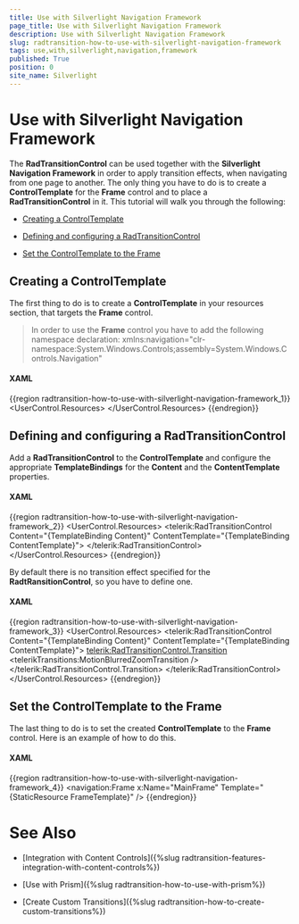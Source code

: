 ```yaml
---
title: Use with Silverlight Navigation Framework
page_title: Use with Silverlight Navigation Framework
description: Use with Silverlight Navigation Framework
slug: radtransition-how-to-use-with-silverlight-navigation-framework
tags: use,with,silverlight,navigation,framework
published: True
position: 0
site_name: Silverlight
---
```


# Use with Silverlight Navigation Framework


The __RadTransitionControl__ can be used together with the __Silverlight Navigation Framework__ in order to apply transition effects, when navigating from one page to another. The only thing you have to do is to create a __ControlTemplate__ for the __Frame__ control and to place a __RadTransitionControl__ in it. This tutorial will walk you through the following:

* [Creating a ControlTemplate](#creating-a-controltemplate)

* [Defining and configuring a RadTransitionControl](#defining-and-configuring-a-radtransitioncontrol)

* [Set the ControlTemplate to the Frame](#set-the-controltemplate-to-the-frame)

## Creating a ControlTemplate

The first thing to do is to create a __ControlTemplate__ in your resources section, that targets the __Frame__ control.

>In order to use the __Frame__ control you have to add the following namespace declaration:
>	xmlns:navigation="clr-namespace:System.Windows.Controls;assembly=System.Windows.Controls.Navigation"

#### __XAML__

{{region radtransition-how-to-use-with-silverlight-navigation-framework_1}}
	<UserControl.Resources>
	    <ControlTemplate x:Name="FrameTemplate"
	                        TargetType="navigation:Frame">
	    </ControlTemplate>
	</UserControl.Resources>
{{endregion}}

## Defining and configuring a RadTransitionControl

Add a __RadTransitionControl__ to the __ControlTemplate__ and configure the appropriate __TemplateBindings__ for the __Content__ and the __ContentTemplate__ properties.

#### __XAML__

{{region radtransition-how-to-use-with-silverlight-navigation-framework_2}}
	<UserControl.Resources>
	    <ControlTemplate x:Name="FrameTemplate"
	                        TargetType="navigation:Frame">
	        <telerik:RadTransitionControl Content="{TemplateBinding Content}"
	                                        ContentTemplate="{TemplateBinding ContentTemplate}">
	        </telerik:RadTransitionControl>
	    </ControlTemplate>
	</UserControl.Resources>
{{endregion}}

By default there is no transition effect specified for the __RadtRansitionControl__, so you have to define one.

#### __XAML__

{{region radtransition-how-to-use-with-silverlight-navigation-framework_3}}
	<UserControl.Resources>
	    <ControlTemplate x:Name="FrameTemplate"
	                        TargetType="navigation:Frame">
	        <telerik:RadTransitionControl Content="{TemplateBinding Content}"
	                                        ContentTemplate="{TemplateBinding ContentTemplate}">
	            <telerik:RadTransitionControl.Transition>
	                <telerikTransitions:MotionBlurredZoomTransition />
	            </telerik:RadTransitionControl.Transition>
	        </telerik:RadTransitionControl>
	    </ControlTemplate>
	</UserControl.Resources>
{{endregion}}

## Set the ControlTemplate to the Frame

The last thing to do is to set the created __ControlTemplate__ to the __Frame__ control. Here is an example of how to do this.

#### __XAML__

{{region radtransition-how-to-use-with-silverlight-navigation-framework_4}}
	<navigation:Frame x:Name="MainFrame" Template="{StaticResource FrameTemplate}" />
{{endregion}}

# See Also

 * [Integration with Content Controls]({%slug radtransition-features-integration-with-content-controls%})

 * [Use with Prism]({%slug radtransition-how-to-use-with-prism%})

 * [Create Custom Transitions]({%slug radtransition-how-to-create-custom-transitions%})
